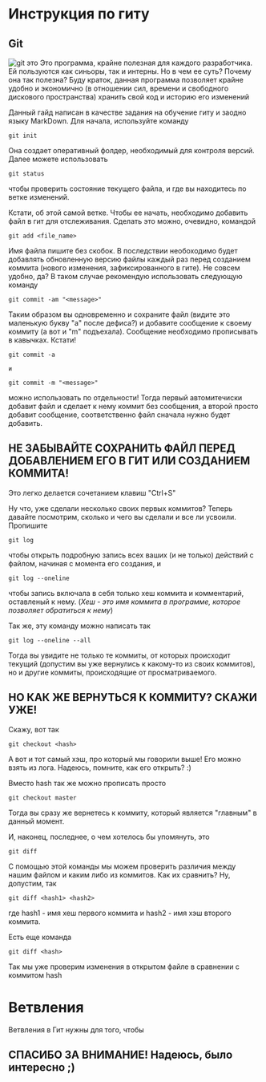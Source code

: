 # Инструкция по гиту

## **Git** 

 ![git это](img20210310_000.png) 
 Это программа, крайне полезная для каждого разработчика. Ей пользуются как синьоры, так и интерны. Но в чем ее суть? Почему она так полезна? Буду краток, данная программа позволяет крайне удобно и экономично (в отношении сил, времени и свободного дискового пространства) хранить свой код и историю его изменений

Данный гайд написан в качестве задания на обучение гиту и заодно языку MarkDown.
Для начала, используйте команду

    git init

Она создает оперативный фолдер\, необходимый для контроля версий.
Далее можете использовать

    git status

чтобы проверить состояние текущего файла, и где вы находитесь по ветке изменений. 

Кстати, об этой самой ветке. Чтобы ее начать, необходимо добавить файл в гит для отслеживания. Сделать это можно, очевидно, командой 

    git add <file_name>

Имя файла пишите без скобок. В последствии необоходимо будет добавлять обновленную версию файлы каждый раз перед созданием коммита (нового изменения, зафиксированного в гите). Не совсем удобно, да? В таком случае рекомендую использовать следующую команду

    git commit -am "<message>"

Таким образом вы одновременно и сохраните файл (видите это маленькую букву "а" после дефиса?) и добавите сообщение к своему коммиту (а вот и "m" подъехала). Сообщение необходимо прописывать в кавычках. 
Кстати!

    git commit -a

    и

    git commit -m "<message>"

можно использовать по отдельности! Тогда первый автомитечиски добавит файл и сделает к нему коммит без сообщения, а второй просто добавит сообщение, соответственно файл сначала нужно будет добавить.
## **НЕ ЗАБЫВАЙТЕ СОХРАНИТЬ ФАЙЛ ПЕРЕД ДОБАВЛЕНИЕМ ЕГО В ГИТ ИЛИ СОЗДАНИЕМ КОММИТА!**
Это легко делается сочетанием клавиш "Ctrl+S"

Ну что, уже сделали несколько своих первых коммитов? Теперь давайте посмотрим, сколько и чего вы сделали и все ли усвоили. Пропишите

    git log

чтобы открыть подробную запись всех ваших (и не только) действий с файлом, начиная с момента его создания, и

    git log --oneline

чтобы запись включала в себя только хеш коммита и комментарий, оставленый к нему. 
(*Хеш - это имя коммита в программе, которое позволяет обратиться к нему*)

Так же, эту команду можно написать так

    git log --oneline --all

Тогда вы увидите не только те коммиты, от которых происходит текущий (допустим вы уже вернулись к какому-то из своих коммитов), но и другие коммиты, происходящие от просматриваемого.

## НО КАК ЖЕ ВЕРНУТЬСЯ К КОММИТУ? СКАЖИ УЖЕ!

Скажу, вот так

    git checkout <hash>

А вот и тот самый хэш, про который мы говорили выше! Его можно взять из лога. Надеюсь, помните, как его открыть? :)

Вместо hash так же можно прописать просто

    git checkout master

Тогда вы сразу же вернетесь к коммиту, который является "главным" в данный момент. 

И, наконец, последнее, о чем хотелось бы упомянуть, это

    git diff

С помощью этой команды мы можем проверить различия между нашим файлом и каким либо из коммитов. Как их сравнить? Ну, допустим, так

    git diff <hash1> <hash2>

где hash1 - имя хеш первого коммита и hash2 - имя хэш второго коммита.

Есть еще команда

    git diff <hash>

Так мы уже проверим изменения в открытом файле в сравнении с коммитом hash

# Ветвления

Ветвления в Гит нужны для того, чтобы 

## СПАСИБО ЗА ВНИМАНИЕ! Надеюсь, было интересно ;)